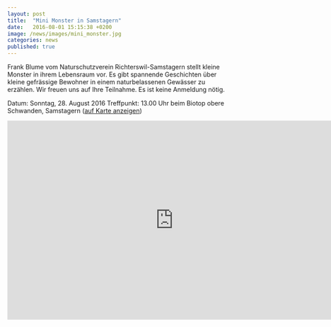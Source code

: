 ```yaml
---
layout: post
title:  "Mini Monster in Samstagern"
date:   2016-08-01 15:15:38 +0200
image: /news/images/mini_monster.jpg
categories: news
published: true
---
```


Frank Blume vom Naturschutzverein Richterswil-Samstagern stellt kleine Monster in ihrem Lebensraum vor.
Es gibt spannende Geschichten über kleine gefrässige Bewohner in einem naturbelassenen Gewässer zu erzählen.
Wir freuen uns auf Ihre Teilnahme. Es ist keine Anmeldung nötig.

Datum: Sonntag, 28. August 2016
Treffpunkt: 13.00 Uhr beim Biotop obere Schwanden, Samstagern (<a href="https://map.geo.admin.ch/?topic=ech&lang=de&bgLayer=ch.swisstopo.pixelkarte-farbe&layers=ch.swisstopo.zeitreihen,ch.bfs.gebaeude_wohnungs_register,ch.bav.haltestellen-oev,ch.swisstopo.swisstlm3d-wanderwege&layers_visibility=false,false,false,false&layers_timestamp=18641231,,,&X=228528&Y=694007&zoom=10&crosshair=marker" target="_blank">auf Karte anzeigen</a>)

<iframe src="https://map.geo.admin.ch/embed.html?topic=ech&amp;lang=de&amp;bgLayer=ch.swisstopo.pixelkarte-farbe&amp;layers=ch.swisstopo.zeitreihen,ch.bfs.gebaeude_wohnungs_register,ch.bav.haltestellen-oev,ch.swisstopo.swisstlm3d-wanderwege&amp;layers_visibility=false,false,false,false&amp;layers_timestamp=18641231,,,&amp;X=228528&amp;Y=694007&amp;zoom=10&amp;crosshair=marker" style="border:0" frameborder="0" height="450" width="750"></iframe>
